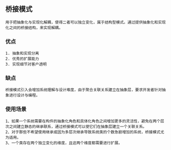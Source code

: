 ## 桥接模式
    用于把抽象化与实现化解耦，使得二者可以独立变化，属于结构型模式。通过提供抽象化和实现化之间的桥接结构，来实现解耦。
    
### 优点
    1. 抽象和实现分离
    2. 优秀的扩展能力
    3. 实现细节对客户透明
### 缺点
    桥接模式引入会增加系统理解与设计难度，由于聚合关联关系建立在抽象层，要求开发者针对抽象进行设计与编程。

### 使用场景
    1、如果一个系统需要在构件的抽象化角色和具体化角色之间增加更多的灵活性，避免在两个层次之间建立静态的继承联系，通过桥接模式可以使它们在抽象层建立一个关联关系。
    2、对于那些不希望使用继承或因为多层次继承导致系统类的个数急剧增加的系统，桥接模式尤为适用。 
    3、一个类存在两个独立变化的维度，且这两个维度都需要进行扩展。
